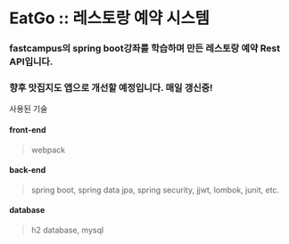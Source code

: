 # EatGo :: 레스토랑 예약 시스템 

### fastcampus의 spring boot강좌를 학습하며 만든 레스토랑 예약 Rest API입니다.
### 향후 맛집지도 앱으로 개선할 예정입니다. 매일 갱신중!

사용된 기술
#### front-end 
  > webpack

#### back-end 
  > spring boot, spring data jpa, spring security, jjwt, lombok, junit, etc.

#### database 
  > h2 database, mysql
